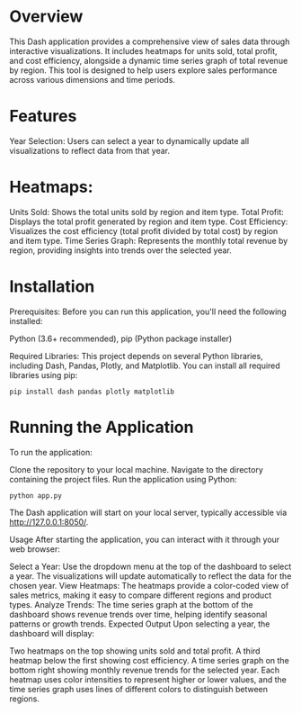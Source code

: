 # Overview
This Dash application provides a comprehensive view of sales data through interactive visualizations. It includes heatmaps for units sold, total profit, and cost efficiency, alongside a dynamic time series graph of total revenue by region. This tool is designed to help users explore sales performance across various dimensions and time periods.

# Features
Year Selection: Users can select a year to dynamically update all visualizations to reflect data from that year.
# Heatmaps:
Units Sold: Shows the total units sold by region and item type.
Total Profit: Displays the total profit generated by region and item type.
Cost Efficiency: Visualizes the cost efficiency (total profit divided by total cost) by region and item type.
Time Series Graph: Represents the monthly total revenue by region, providing insights into trends over the selected year.
# Installation
Prerequisites: Before you can run this application, you'll need the following installed:

Python (3.6+ recommended), pip (Python package installer)

Required Libraries: This project depends on several Python libraries, including Dash, Pandas, Plotly, and Matplotlib. You can install all required libraries using pip:

`pip install dash pandas plotly matplotlib`

# Running the Application
To run the application:

Clone the repository to your local machine.
Navigate to the directory containing the project files.
Run the application using Python:

`python app.py`

The Dash application will start on your local server, typically accessible via http://127.0.0.1:8050/.

Usage
After starting the application, you can interact with it through your web browser:

Select a Year: Use the dropdown menu at the top of the dashboard to select a year. The visualizations will update automatically to reflect the data for the chosen year.
View Heatmaps: The heatmaps provide a color-coded view of sales metrics, making it easy to compare different regions and product types.
Analyze Trends: The time series graph at the bottom of the dashboard shows revenue trends over time, helping identify seasonal patterns or growth trends.
Expected Output
Upon selecting a year, the dashboard will display:

Two heatmaps on the top showing units sold and total profit.
A third heatmap below the first showing cost efficiency.
A time series graph on the bottom right showing monthly revenue trends for the selected year.
Each heatmap uses color intensities to represent higher or lower values, and the time series graph uses lines of different colors to distinguish between regions.
